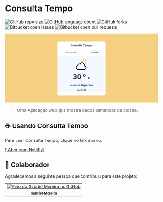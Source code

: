 # Consulta Tempo

![GitHub repo size](https://img.shields.io/github/repo-size/gabomoreira/Consulta-Tempo?style=for-the-badge)
![GitHub language count](https://img.shields.io/github/languages/count/gabomoreira/Consulta-Tempo?style=for-the-badge)
![GitHub forks](https://img.shields.io/github/forks/gabomoreira/Consulta-Tempo?style=for-the-badge)
![Bitbucket open issues](https://img.shields.io/bitbucket/issues/gabomoreira/Consulta-Tempo?style=for-the-badge)
![Bitbucket open pull requests](https://img.shields.io/bitbucket/pr-raw/gabomoreira/Consulta-Tempo?style=for-the-badge)

<img src="img-project.png" alt="foto do Consulta Tempo">

> Uma Aplicação web que mostra dados climáticos da cidade.

## ☕ Usando Consulta Tempo

Para usar Consulta Tempo, clique no link abaixo:

[![Abrir com Netlifly]](https://consulta-tempo.netlify.app/)

## 🤝 Colaborador

Agradecemos à seguinte pessoa que contribuíu para este projeto:

<table>
  <tr>
    <td align="center">
      <a href="https://github.com/gabomoreira">
        <img src="https://github.com/gabomoreira.png" width="100px;" alt="Foto do Gabriel Moreira no GitHub"/><br>
        <sub>
          <b>Gabriel Moreira</b>
        </sub>
      </a>
    </td>
  </tr>
</table>
